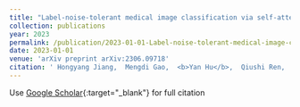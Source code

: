 ```yaml
---
title: "Label-noise-tolerant medical image classification via self-attention and self-supervised learning"
collection: publications
year: 2023
permalink: /publication/2023-01-01-Label-noise-tolerant-medical-image-classification-via-self-attention-and-self-supervised-learning
date: 2023-01-01
venue: 'arXiv preprint arXiv:2306.09718'
citation: ' Hongyang Jiang,  Mengdi Gao,  <b>Yan Hu</b>,  Qiushi Ren,  Zhaoheng Xie,  Jiang Liu, &quot;Label-noise-tolerant medical image classification via self-attention and self-supervised learning.&quot; arXiv preprint arXiv:2306.09718, 2023.'
---
```

Use [Google Scholar](https://scholar.google.com/scholar?q=Label+noise+tolerant+medical+image+classification+via+self+attention+and+self+supervised+learning){:target="_blank"} for full citation